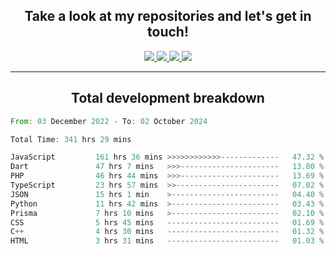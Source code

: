 <h2 align="center">
  Take a look at my repositories and let's get in touch!
</h2>
<p align="center">
  <a href="https://www.instagram.com/rayhanarkan?igsh=MXM3dHhmMTZ3ZWVsaA==">
    <img src="https://img.icons8.com/material-outlined/30/689d6a/instagram.png"/>
  </a>
  <a href="https://www.linkedin.com/in/rayhanarkan/">
    <img src="https://img.icons8.com/material-outlined/30/689d6a/linkedin.png"/>
  </a>
  <a href="">
    <img src="https://img.icons8.com/material-outlined/30/689d6a/geography.png"/>
  </a>
  <a href="mailto:rayhanarkan30@gmail.com">
    <img src="https://img.icons8.com/material-outlined/30/689d6a/email.png"/>
  </a>
</p>

---

<h2 align="center">Total development breakdown</h2>

<p align="center">
<!--START_SECTION:waka-->

```rust
From: 03 December 2022 - To: 02 October 2024

Total Time: 341 hrs 29 mins

JavaScript         161 hrs 36 mins >>>>>>>>>>>>-------------   47.32 %
Dart               47 hrs 7 mins   >>>----------------------   13.80 %
PHP                46 hrs 44 mins  >>>----------------------   13.69 %
TypeScript         23 hrs 57 mins  >>-----------------------   07.02 %
JSON               15 hrs 1 min    >------------------------   04.40 %
Python             11 hrs 42 mins  >------------------------   03.43 %
Prisma             7 hrs 10 mins   >------------------------   02.10 %
CSS                5 hrs 45 mins   -------------------------   01.69 %
C++                4 hrs 30 mins   -------------------------   01.32 %
HTML               3 hrs 31 mins   -------------------------   01.03 %
```

<!--END_SECTION:waka-->
</p>

